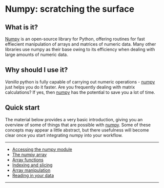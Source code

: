 ---
---

# Numpy: scratching the surface

## What is it?

[Numpy](http://www.numpy.org/) is an open-source library for Python, offering routines for fast effiecient manipulation of arrays and matrices of numeric data. Many other libraries use numpy as their base owing to its efficiency when dealing with large amounts of numeric data.

## Why should I use it?

*Vanilla* python is fully capable of carrying out numeric operations - [numpy](http://www.numpy.org/) just helps you do it faster. Are you frequently dealing with matrix calculations? If yes, then [numpy](http://www.numpy.org/) has the potential to save you a lot of time.

## Quick start

The material below provides a very basic introduction, giving you an overview of some of things that are possible with [numpy](http://www.numpy.org/). Some of these concepts may appear a little abstract, but there usefulness will become clear once you start integrating numpy into your workflow.

***

* [Accessing the numpy module](../numpy_import)
* [The numpy array](../numpy_array)
* [Array functions](../numpy_array_funcs)
* [Indexing and slicing](../numpy_indexing)
* [Array manipulation](../numpy_manipulation)
* [Reading in your data](../numpy_io)

***


